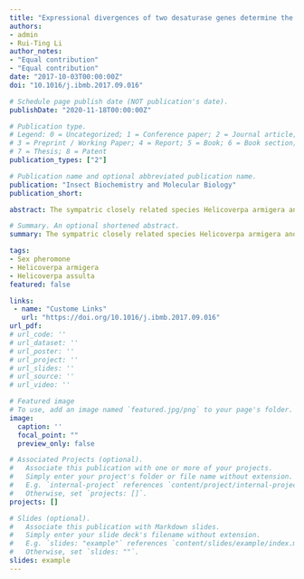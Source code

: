 ```yaml
---
title: "Expressional divergences of two desaturase genes determine the opposite ratios of two sex pheromone components in Helicoverpa armigera and Helicoverpa assulta"
authors:
- admin
- Rui-Ting Li
author_notes:
- "Equal contribution"
- "Equal contribution"
date: "2017-10-03T00:00:00Z"
doi: "10.1016/j.ibmb.2017.09.016"

# Schedule page publish date (NOT publication's date).
publishDate: "2020-11-18T00:00:00Z"

# Publication type.
# Legend: 0 = Uncategorized; 1 = Conference paper; 2 = Journal article;
# 3 = Preprint / Working Paper; 4 = Report; 5 = Book; 6 = Book section;
# 7 = Thesis; 8 = Patent
publication_types: ["2"]

# Publication name and optional abbreviated publication name.
publication: "Insect Biochemistry and Molecular Biology"
publication_short: 

abstract: The sympatric closely related species Helicoverpa armigera and Helicoverpa assulta use 97:3 and 7:93 of (Z)-11-hexadecenal and (Z)-9-hexadecenal, respectively, as their sex pheromone to find/locate correct sex mates. Moreover, (Z)-11-hexadecenyl alcohol and (Z)-9-hexadecenyl alcohol are more abundant in the pheromone gland of H. assulta than in that of H. armigera. To clarify the molecular basis of these differences, we sequenced the pheromone gland transcriptomes of the two species and compared the expression patterns of the candidate enzyme genes involved in the pheromone biosynthetic pathways by FPKM values and quantitative RT-PCR analysis. We found that the desaturase gene LPAQ expressed about 70 times higher in H. armigera than in H. assulta, whereas another desaturase gene NPVE expressed about 60 times higher in H. assulta than in H. armigera. We also observed significantly higher expression of the fatty acyl reductase (FAR) gene FAR1 and the aldehyde reductase (AR) gene AR3 in H. assulta than in H. armigera. Examination of the pheromone glands of the backcross offspring of their hybrids to H. assulta showed a positive linear correlation between the expression level of LPAQ and the amount of Z11-16:Ald and between the expression level of NPVE and the amount of Z9-16:Ald in the pheromone glands. Taken together, these data demonstrate that the expressional divergences of LPAQ and NPVE determine the opposite sex pheromone component ratios in the two species and the divergent expression of FAR1 and AR3 may account for the greater accumulation of alcohols in the pheromone gland of H. assulta.

# Summary. An optional shortened abstract.
summary: The sympatric closely related species Helicoverpa armigera and Helicoverpa assulta use 97:3 and 7:93 of (Z)-11-hexadecenal and (Z)-9-hexadecenal, respectively, as their sex pheromone to find/locate correct sex mates.

tags:
- Sex pheromone
- Helicoverpa armigera
- Helicoverpa assulta
featured: false

links:
 - name: "Custome Links"
   url: "https://doi.org/10.1016/j.ibmb.2017.09.016"
url_pdf: 
# url_code: ''
# url_dataset: ''
# url_poster: ''
# url_project: ''
# url_slides: ''
# url_source: ''
# url_video: ''

# Featured image
# To use, add an image named `featured.jpg/png` to your page's folder. 
image:
  caption: ''
  focal_point: ""
  preview_only: false

# Associated Projects (optional).
#   Associate this publication with one or more of your projects.
#   Simply enter your project's folder or file name without extension.
#   E.g. `internal-project` references `content/project/internal-project/index.md`.
#   Otherwise, set `projects: []`.
projects: []

# Slides (optional).
#   Associate this publication with Markdown slides.
#   Simply enter your slide deck's filename without extension.
#   E.g. `slides: "example"` references `content/slides/example/index.md`.
#   Otherwise, set `slides: ""`.
slides: example
---
```


<!-- {{% alert note %}}
Click the *Cite* button above to demo the feature to enable visitors to import publication metadata into their reference management software.
{{% /alert %}}

{{% alert note %}}
Click the *Slides* button above to demo Academic's Markdown slides feature.
{{% /alert %}}

Supplementary notes can be added here, including [code and math](https://sourcethemes.com/academic/docs/writing-markdown-latex/). -->
